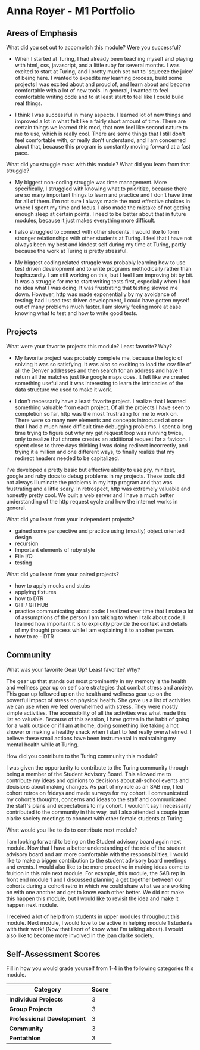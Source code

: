 # Anna Royer - M1 Portfolio

## Areas of Emphasis

What did you set out to accomplish this module? Were you successful?

* When I started at Turing, I had already been teaching myself and playing with html, css, javascript, and a little ruby for several months. I was excited to start at Turing, and I pretty much set out to 'squeeze the juice' of being here. I wanted to expedite my learning process, build some projects I was excited about and proud of, and learn about and become comfortable with a lot of new tools. In general, I wanted to feel comfortable writing code and to at least start to feel like I could build real things.

* I think I was successful in many aspects. I learned lot of new things and improved a lot in what felt like a fairly short amount of time. There are certain things we learned this mod, that now feel like second nature to me to use, which is really cool. There are some things that I still don't feel comfortable with, or really don't understand, and I am concerned about that, because this program is constantly moving forward at a fast pace.

What did you struggle most with this module? What did you learn from that struggle?

* My biggest non-coding struggle was time management. More specifically, I struggled with knowing what to prioritize, because there are so many important things to learn and practice and I don't have time for all of them. I'm not sure I always made the most effective choices in where I spent my time and focus. I also made the mistake of not getting enough sleep at certain points. I need to be better about that in future modules, because it just makes everything more difficult.

* I also struggled to connect with other students. I would like to form stronger relationships with other students at Turing. I feel that I have not always been my best and kindest self during my time at Turing, partly because the work at Turing is pretty stressful.

* My biggest coding related struggle was probably learning how to use test driven development and to write programs methodically rather than haphazardly. I am still working on this, but I feel I am improving bit by bit. It was a struggle for me to start writing tests first, especially when I had no idea what I was doing. It was frustrating that testing slowed me down. However, http was made exponentially by my avoidance of testing; had I used test driven development, I could have gotten myself out of many problems much faster. I am slowly feeling more at ease knowing what to test and how to write good tests.

## Projects

What were your favorite projects this module? Least favorite? Why?

* My favorite project was probably complete me, because the logic of solving it was so satisfying. It was also so exciting to load the csv file of all the Denver addresses and then search for an address and have it return all the matches just like google maps does. It felt like we created something useful and it was interesting to learn the intricacies of the data structure we used to make it work.

* I don't necessarily have a least favorite project. I realize that I learned something valuable from each project. Of all the projects I have seen to completion so far, http was the most frustrating for me to work on. There were so many new elements and concepts introduced at once that I had a much more difficult time debugging problems. I spent a long time trying to figure out why my get request loop was running twice, only to realize that chrome creates an additional request for a favicon. I spent close to three days thinking I was doing redirect incorrectly, and trying it a million and one different ways, to finally realize that my redirect headers needed to be capitalized.

I've developed a pretty basic but effective ability to use pry, minitest, google and ruby docs to debug problems in my projects. These tools did not always illuminate the problems in my http program and that was frustrating and a little scary. In retrospect, http was extremely valuable and honestly pretty cool. We built a web server and I have a much better understanding of the http request cycle and how the internet works in general.

What did you learn from your independent projects?

* gained some perspective and practice using (mostly) object oriented design
* recursion
* Important elements of ruby style
* File I/O
* testing

What did you learn from your paired projects?

* how to apply mocks and stubs
* applying fixtures
* how to DTR
* GIT / GITHUB
* practice communicating about code: I realized over time that I make a lot of assumptions of the person I am talking to when I talk about code. I learned how important it is to explicitly provide the context and details of my thought process while I am explaining it to another person.
* how to re - DTR

## Community

What was your favorite Gear Up? Least favorite? Why?

The gear up that stands out most prominently in my memory is the health and wellness gear up on self care strategies that combat stress and anxiety. This gear up followed up on the health and wellness gear up on the powerful impact of stress on physical health. She gave us a list of activities we can use when we feel overwhelmed with stress. They were mostly simple activities. The accessibility of all the activities was what made this list so valuable. Because of this session, I have gotten in the habit of going for a walk outside or if I am at home, doing something like taking a hot shower or making a healthy snack when I start to feel really overwhelmed. I believe these small actions have been instrumental in maintaining my mental health while at Turing. 

How did you contribute to the Turing community this module?

I was given the opportunity to contribute to the Turing community through being a member of the Student Advisory Board. This allowed me to contribute my ideas and opinions to decisions about all-school events and decisions about making changes. As part of my role as an SAB rep, I led cohort retros on fridays and  made surveys for my cohort. I communicated my cohort's thoughts, concerns and ideas to the staff and communicated the staff's plans and expectations to my cohort. I wouldn't say I necessarily contributed to the community in this way, but I also attended a couple joan clarke society meetings to connect with other female students at Turing.

What would you like to do to contribute next module?

I am looking forward to being on the Student advisory board again next module. Now that I have a better understanding of the role of the student advisory board and am more comfortable with the responsibilities, I would like to make a bigger contribution to the student advisory board meetings and events. I would also like to be more proactive in making ideas come to fruition in this role next module. For example, this module, the SAB rep in front end module 1 and I discussed planning a get together between our cohorts during a cohort retro in which we could share what we are working on with one another and get to know each other better. We did not make this happen this module, but I would like to revisit the idea and make it happen next module.

I received a lot of help from students in upper modules throughout this module. Next module, I would love to be active in helping module 1 students with their work! (Now that I sort of know what I'm talking about). I would also like to become more involved in the joan clarke society.

## Self-Assessment Scores

Fill in how you would grade yourself from 1-4 in the following categories this module.

| Category                     | Score |
| -----------------------------| ----- |
| **Individual Projects**      |   3   |
| **Group Projects**           |   3   |
| **Professional Development** |   3   |
| **Community**                |   3   |
| **Pentathlon**               |   3   |
